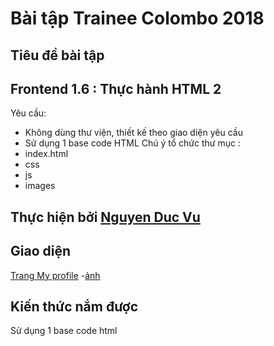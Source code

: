 # **Bài tập Trainee Colombo 2018**
## Tiêu đề bài tập
## **Frontend 1.6 : Thực hành HTML 2**
Yêu cầu: 
- Không dùng thư viện, thiết kế theo giao diện yêu cầu
- Sử dụng 1 base code HTML
 Chú ý tổ chức thư mục :
- index.html
- css
- js
- images
## Thực hiện bởi [Nguyen Duc Vu](https://github.com/ducvunguyen)
## Giao diện
[Trang My profile](https://ducvunguyen.github.io/thuchanh/app/index.html?_ijt=2j4rf9b4ng7uua5ar255ucq7m5)
-[ảnh](https://ducvunguyen.github.io/thuchanh/app/img.html?_ijt=dqbei7t9o3t1acr1td13v1o9f9)
## Kiến thức nắm được

Sử dụng 1 base code html